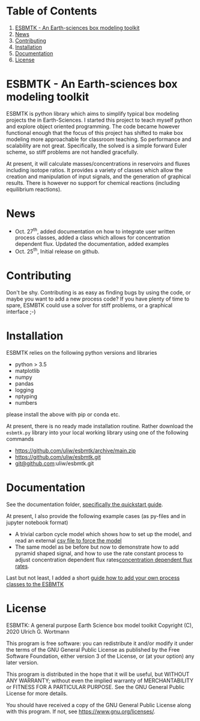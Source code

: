 
# Table of Contents

1.  [ESBMTK - An Earth-sciences box modeling toolkit](#org6151245)
2.  [News](#orgc095fdc)
3.  [Contributing](#orgeeb458f)
4.  [Installation](#orgee4153a)
5.  [Documentation](#orge511392)
6.  [License](#orgfc36304)


<a id="org6151245"></a>

# ESBMTK - An Earth-sciences box modeling toolkit

ESBMTK is python library which aims to simplify typical box modeling
projects the in Earth-Sciences. I started this project to teach myself
python and explore object oriented programming.  The code became
however functional enough that the focus of this project has shifted
to make box modeling more approachable for classroom teaching. So
performance and scalability are not great. Specifically, the solved is
a simple forward Euler scheme, so stiff problems are not handled
gracefully.

At present, it will calculate masses/concentrations in reservoirs and
fluxes including isotope ratios. It provides a variety of classes
which allow the creation and manipulation of input signals, and the
generation of graphical results. There is however no support for
chemical reactions (including equilibrium reactions).


<a id="orgc095fdc"></a>

# News

-   Oct. 27<sup>th</sup>, added documentation on how to integrate user written
    process classes, added a class which allows for concentration
    dependent flux. Updated the documentation, added examples
-   Oct. 25<sup>th</sup>, Initial release on github.


<a id="orgeeb458f"></a>

# Contributing

Don't be shy. Contributing is as easy as finding bugs by using the
code, or maybe you want to add a new process code? If you have plenty
of time to spare, ESMBTK could use a solver for stiff problems, or a
graphical interface ;-)


<a id="orgee4153a"></a>

# Installation

ESBMTK relies on the following python versions and libraries

-   python > 3.5
-   matplotlib
-   numpy
-   pandas
-   logging
-   nptyping
-   numbers

please install the above with pip or conda etc. 

At present, there is no ready made installation routine. Rather
download the `esbmtk.py` library into your local working library using
one of the following commands

-   <https://github.com/uliw/esbmtk/archive/main.zip>
-   <https://github.com/uliw/esbmtk.git>
-   git@github.com:uliw/esbmtk.git


<a id="orge511392"></a>

# Documentation

See the documentation folder, [specifically the quickstart guide](https://github.com/uliw/esbmtk/blob/main/Documentation/ESBMTK-Quick-Start_Guide.org).

At present, I also provide the following example cases (as py-files
and in jupyter notebook format)

-   A trivial carbon cycle model which shows how to set up the model,
    and read an external [csv file to force the model](https://github.com/uliw/esbmtk/blob/main/Examples/A%20simple%20carbon%20cycle%20example/C_cycle.org)
-   The same model as be before but now to demonstrate how to add
    pyramid shaped signal, and how to use the rate constant process to
    adjust concentration dependent flux rates[concentration dependent flux rates](https://github.com/uliw/esbmtk/blob/main/Examples/Using%20a%20rate%20constant/rate_example.org).

Last but not least, I added a short [guide how to add your own process
classes to the ESBMTK](https://github.com/uliw/esbmtk/blob/main/Documentation/Adding_your_own_Processes.org) 


<a id="orgfc36304"></a>

# License

ESBMTK: A general purpose Earth Science box model toolkit
Copyright (C), 2020 Ulrich G. Wortmann

This program is free software: you can redistribute it and/or modify
it under the terms of the GNU General Public License as published by
the Free Software Foundation, either version 3 of the License, or
(at your option) any later version.

This program is distributed in the hope that it will be useful,
but WITHOUT ANY WARRANTY; without even the implied warranty of
MERCHANTABILITY or FITNESS FOR A PARTICULAR PURPOSE.  See the
GNU General Public License for more details.

You should have received a copy of the GNU General Public License
along with this program.  If not, see <https://www.gnu.org/licenses/>.

